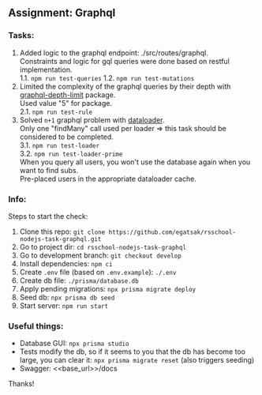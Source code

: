 ## Assignment: Graphql
### Tasks:
1. Added logic to the graphql endpoint: ./src/routes/graphql.  
Constraints and logic for gql queries were done based on restful implementation.  
   1.1. `npm run test-queries`
   1.2. `npm run test-mutations` 
2. Limited the complexity of the graphql queries by their depth with [graphql-depth-limit](https://www.npmjs.com/package/graphql-depth-limit) package.  
   Used value "5" for package.  
   2.1. `npm run test-rule`  
3. Solved `n+1` graphql problem with [dataloader](https://www.npmjs.com/package/dataloader).  
   Only one "findMany" call used per loader => this task should be considered  to be completed.  
   3.1. `npm run test-loader`  
   3.2. `npm run test-loader-prime`  
   When you query all users, you won't use the database again when you want to find subs.  
   Pre-placed users in the appropriate dataloader cache.    

### Info:

Steps to start the check:
1. Clone this repo: `git clone https://github.com/egatsak/rsschool-nodejs-task-graphql.git`
2. Go to project dir: `cd rsschool-nodejs-task-graphql`
3. Go to development branch: `git checkout develop`
4. Install dependencies: `npm ci`
5. Create `.env` file (based on `.env.example`): `./.env`
6. Create db file: `./prisma/database.db`
7. Apply pending migrations: `npx prisma migrate deploy`
8. Seed db: `npx prisma db seed`
9. Start server: `npm run start`

### Useful things:
- Database GUI: `npx prisma studio`
- Tests modify the db, so if it seems to you that the db has become too large, you can clear it: `npx prisma migrate reset` (also triggers seeding)
- Swagger: <<base_url>>/docs

Thanks!